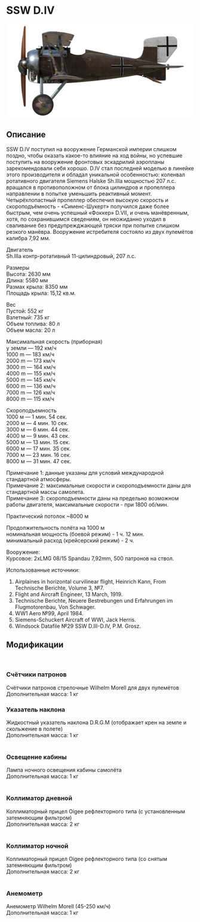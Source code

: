 # SSW D.IV  
  
![schuckertdiv](../images/schuckertdiv.png)  
  
## Описание  
  
SSW D.IV поступил на вооружение Германской империи слишком поздно, чтобы оказать какое-то влияние на ход войны, но успевшие поступить на вооружение фронтовых эскадрилий аэропланы зарекомендовали себя хорошо. D.IV стал последней моделью в линейке этого производителя и обладал уникальной особенностью: коленвал ротативного двигателя Siemens Halske Sh.IIIa мощностью 207 л.с. вращался в противоположном от блока цилиндров и пропеллера направлении в попытке уменьшить реактивный момент. Четырёхлопастный пропеллер обеспечил высокую скорость и скороподъёмность - «Сименс-Шукерт» получился даже более быстрым, чем очень успешный «Фоккер» D.VII, и очень манёвренным, хотя, по сохранившимся сведениям, он неожиданно уходил в сваливание без предупрежджающей тряски при попытке слишком резкого манёвра. Вооружение истребителя состояло из двух пулемётов калибра 7,92 мм.  
   
  
Двигатель  
Sh.IIIa контр-ротативный 11-цилиндровый, 207 л.с.  
  
Размеры  
Высота: 2630 мм  
Длина: 5580 мм  
Размах крыла: 8350 мм  
Площадь крыла: 15,12 кв.м.  
  
Вес  
Пустой: 552 кг  
Взлетный: 735 кг  
Объем топлива: 80 л  
Объем масла: 20 л  
  
Максимальная скорость (приборная)  
у земли — 192 км/ч  
1000 m — 183 км/ч  
2000 m — 173 км/ч  
3000 m — 164 км/ч  
4000 m — 155 км/ч  
5000 m — 145 км/ч  
6000 m — 136 км/ч  
7000 m — 126 км/ч  
8000 m — 115 км/ч  
  
Скороподъемность  
1000 м — 1 мин. 54 сек.  
2000 м — 4 мин. 10 сек.  
3000 м — 6 мин. 44 сек.  
4000 м — 9 мин. 43 сек.  
5000 м — 13 мин. 15 сек.  
6000 м — 17 мин. 35 сек.  
7000 м — 23 мин. 16 сек.  
8000 м — 31 мин. 47 сек.  
  
Примечание 1: данные указаны для условий международной стандартной атмосферы.  
Примечание 2: максимальные скорости и скороподъемности даны для стандартной массы самолета.  
Примечание 3: скороподъемности даны на предельно возможном работы двигателя, максимальные скорости - при 1800 об/мин.  
  
Практический потолок ~8000 м  
  
Продолжительность полёта на 1000 м  
номинальная мощность (боевой режим) - 1 ч. 12 мин.  
минимальный расход (крейсерский режим) - 2 ч.  
  
Вооружение:  
Курсовое: 2хLMG 08/15 Spandau 7,92mm, 500 патронов на ствол.  
  
Использованные источники:  
1) Airplaines in horizontal curvilinear flight, Heinrich Kann, From Technische Berichte, Volume 3, №7.  
2) Flight and Aircraft Engineer, 13 March, 1919.  
3) Technische Berichte, Neuere Bestrebungen und Erfahrungen im Flugmotorenbau, Von Schwager.  
4) WW1 Aero №99, April 1984.  
5) Siemens-Schuckert Aircraft of WWI, Jack Herris.  
6) Windsock Datafile №29 SSW D.III-D.IV, P.M. Grosz.  
  
## Модификации  
  ﻿
  
### Счётчики патронов  
  
Счётчики патронов стрелочные Wilhelm Morell для двух пулемётов  
Дополнительная масса: 1 кг  ﻿
  
### Указатель наклона  
  
Жидкостный указатель наклона D.R.G.M (отображает крен на земле и скольжение в полете)  
Дополнительная масса: 1 кг  
  ﻿
  
### Освещение кабины  
  
Лампа ночного освещения кабины самолёта  
Дополнительная масса: 1 кг  
  ﻿
  
### Коллиматор дневной  
  
Коллиматорный прицел Oigee рефлекторного типа (с установленным затемняющим фильтром)  
Дополнительная масса: 2 кг  
  ﻿
  
### Коллиматор ночной  
  
Коллиматорный прицел Oigee рефлекторного типа (со снятым затемняющим фильтром)  
Дополнительная масса: 2 кг  
  ﻿
  
### Анемометр  
  
Анемометр Wilhelm Morell (45-250 км/ч)  
Дополнительная масса: 1 кг  
